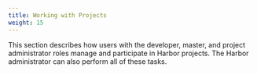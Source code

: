 ```yaml
---
title: Working with Projects
weight: 15
---
```


This section describes how users with the developer, master, and project administrator roles manage and participate in Harbor projects. The Harbor administrator can also perform all of these tasks.